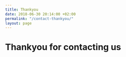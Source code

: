 ```yaml
---
title: Thankyou
date: 2018-06-30 20:14:00 +02:00
permalink: "/contact-thankyou/"
layout: page
---
```


# Thankyou for contacting us
